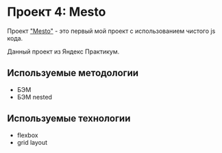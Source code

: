 # Проект 4: Mesto

Проект ["Mesto"](https://gerwo.github.io/mesto/index.html) - это первый мой проект с использованием чистого js кода. 

Данный проект из Яндекс Практикум.

## Используемые методологии
- БЭМ
- БЭМ nested

## Используемые технологии
- flexbox
- grid layout

